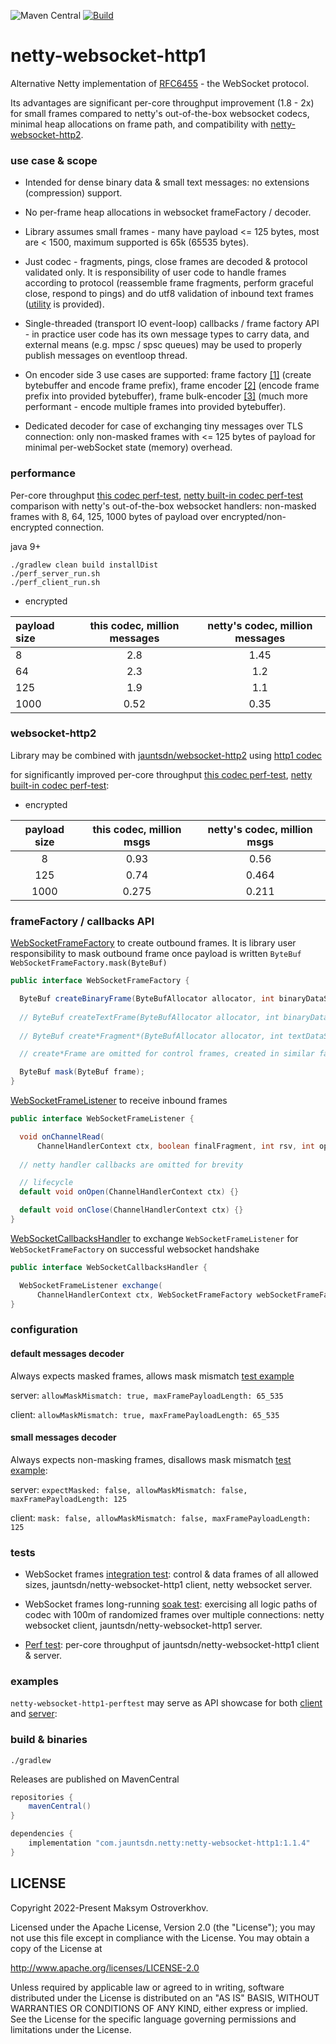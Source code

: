 ![Maven Central](https://img.shields.io/maven-central/v/com.jauntsdn.netty/netty-websocket-http1)
[![Build](https://github.com/jauntsdn/netty-websocket-http1/actions/workflows/ci-build.yml/badge.svg)](https://github.com/jauntsdn/netty-websocket-http1/actions/workflows/ci-build.yml)

# netty-websocket-http1

Alternative Netty implementation of [RFC6455](https://tools.ietf.org/html/rfc6455) - the WebSocket protocol. 

Its advantages are significant per-core throughput improvement (1.8 - 2x) for small frames compared to netty's out-of-the-box 
websocket codecs, minimal heap allocations on frame path, and compatibility with 
[netty-websocket-http2](https://github.com/jauntsdn/netty-websocket-http2).

### use case & scope

* Intended for dense binary data & small text messages: no extensions (compression) support.

* No per-frame heap allocations in websocket frameFactory / decoder.

* Library assumes small frames - many have payload <= 125 bytes, most are < 1500, maximum supported is 65k (65535 bytes).

* Just codec - fragments, pings, close frames are decoded & protocol validated only. It is responsibility of user code 
to handle frames according to protocol (reassemble frame fragments, perform graceful close, 
respond to pings) and do utf8 validation of inbound text frames ([utility](https://github.com/jauntsdn/netty-websocket-http1/blob/fb7bbb12d4fc0e62a72845dee89fe8f1d86f9a0a/netty-websocket-http1/src/main/java/com/jauntsdn/netty/handler/codec/http/websocketx/WebSocketFrameListener.java#L81) is provided).

* Single-threaded (transport IO event-loop) callbacks / frame factory API - 
in practice user code has its own message types to carry data, and external means (e.g. mpsc / spsc queues) may be used to 
properly publish messages on eventloop thread.

* On encoder side 3 use cases are supported: frame factory [[1]](https://github.com/jauntsdn/netty-websocket-http1/blob/fb7bbb12d4fc0e62a72845dee89fe8f1d86f9a0a/netty-websocket-http1-test/src/test/java/com/jauntsdn/netty/handler/codec/http/websocketx/WebSocketCodecTest.java#L1475) (create bytebuffer and encode frame prefix), 
frame encoder [[2]](https://github.com/jauntsdn/netty-websocket-http1/blob/fb7bbb12d4fc0e62a72845dee89fe8f1d86f9a0a/netty-websocket-http1-test/src/test/java/com/jauntsdn/netty/handler/codec/http/websocketx/WebSocketCodecTest.java#L1019) (encode frame prefix into provided bytebuffer), 
frame bulk-encoder [[3]](https://github.com/jauntsdn/netty-websocket-http1/blob/fb7bbb12d4fc0e62a72845dee89fe8f1d86f9a0a/netty-websocket-http1-test/src/test/java/com/jauntsdn/netty/handler/codec/http/websocketx/WebSocketCodecTest.java#L707) (much more performant - encode multiple frames into provided bytebuffer).

* Dedicated decoder for case of exchanging tiny messages over TLS connection: 
only non-masked frames with <= 125 bytes of payload for minimal per-webSocket state (memory) overhead.

### performance

Per-core throughput [this codec perf-test](https://github.com/jauntsdn/netty-websocket-http1/tree/develop/netty-websocket-http1-perftest/src/main/java/com/jauntsdn/netty/handler/codec/http/websocketx/perftest), 
[netty built-in codec perf-test](https://github.com/jauntsdn/netty-websocket-http1/tree/netty-codec/netty-builtin-websocket-perftest/src/main/java/io/netty/handler/codec/http/websocketx/perftest) 
comparison with netty's out-of-the-box websocket handlers: 
non-masked frames with 8, 64, 125, 1000 bytes of payload over encrypted/non-encrypted connection.

java 9+
```
./gradlew clean build installDist
./perf_server_run.sh
./perf_client_run.sh
```

* encrypted

| payload size | this codec, million messages | netty's codec, million messages |
| :---         |     :---:     |        :---: |
| 8            | 2.8 | 1.45 |
| 64           | 2.3 |  1.2 |
| 125          | 1.9 | 1.1  |
| 1000         | 0.52| 0.35 |

### websocket-http2

Library may be combined with [jauntsdn/websocket-http2](https://github.com/jauntsdn/netty-websocket-http2) using [http1 codec](https://github.com/jauntsdn/netty-websocket-http2/blob/develop/netty-websocket-http2-callbacks-codec/src/main/java/com/jauntsdn/netty/handler/codec/http2/websocketx/WebSocketCallbacksCodec.java) 

for significantly improved per-core throughput [this codec perf-test](https://github.com/jauntsdn/netty-websocket-http2/tree/develop/netty-websocket-http2-perftest/src/main/java/com/jauntsdn/netty/handler/codec/http2/websocketx/perftest/callbackscodec), 
[netty built-in codec perf-test](https://github.com/jauntsdn/netty-websocket-http2/tree/develop/netty-websocket-http2-perftest/src/main/java/com/jauntsdn/netty/handler/codec/http2/websocketx/perftest/messagecodec):  

* encrypted

| payload size | this codec, million msgs  | netty's codec, million msgs |
| :---:        |     :---:     |        :---: |
| 8      | 0.93 | 0.56   |
| 125    | 0.74 | 0.464  |
| 1000   | 0.275 | 0.211 |

### frameFactory / callbacks API

[WebSocketFrameFactory](https://github.com/jauntsdn/netty-websocket-http1/blob/develop/netty-websocket-http1/src/main/java/com/jauntsdn/netty/handler/codec/http/websocketx/WebSocketFrameFactory.java) 
to create outbound frames. It is library user responsibility to mask outbound frame once payload is written 
`ByteBuf WebSocketFrameFactory.mask(ByteBuf)`

```java
public interface WebSocketFrameFactory {

  ByteBuf createBinaryFrame(ByteBufAllocator allocator, int binaryDataSize);
  
  // ByteBuf createTextFrame(ByteBufAllocator allocator, int binaryDataSize);
  
  // ByteBuf create*Fragment*(ByteBufAllocator allocator, int textDataSize);

  // create*Frame are omitted for control frames, created in similar fashion

  ByteBuf mask(ByteBuf frame);
}
```

[WebSocketFrameListener](https://github.com/jauntsdn/netty-websocket-http1/blob/develop/netty-websocket-http1/src/main/java/com/jauntsdn/netty/handler/codec/http/websocketx/WebSocketFrameListener.java) 
to receive inbound frames

```java
public interface WebSocketFrameListener {

  void onChannelRead(
      ChannelHandlerContext ctx, boolean finalFragment, int rsv, int opcode, ByteBuf payload);
   
  // netty handler callbacks are omitted for brevity

  // lifecycle
  default void onOpen(ChannelHandlerContext ctx) {}

  default void onClose(ChannelHandlerContext ctx) {}
}
```

[WebSocketCallbacksHandler](https://github.com/jauntsdn/netty-websocket-http1/blob/develop/netty-websocket-http1/src/main/java/com/jauntsdn/netty/handler/codec/http/websocketx/WebSocketCallbacksHandler.java) 
to exchange `WebSocketFrameListener` for `WebSocketFrameFactory` on successful websocket handshake

```java
public interface WebSocketCallbacksHandler {

  WebSocketFrameListener exchange(
      ChannelHandlerContext ctx, WebSocketFrameFactory webSocketFrameFactory);
}
```

### configuration

#### default messages decoder 

Always expects masked frames, allows mask mismatch [test example](https://github.com/jauntsdn/netty-websocket-http1/blob/bc942b19958c1486ef7414bee9c69ef36a55bfa5/netty-websocket-http1-test/src/test/java/com/jauntsdn/netty/handler/codec/http/websocketx/WebSocketHandshakeTest.java#L121)

server: `allowMaskMismatch: true, maxFramePayloadLength: 65_535`
 
client: `allowMaskMismatch: true, maxFramePayloadLength: 65_535`

#### small messages decoder 

Always expects non-masking frames, disallows mask mismatch [test example](https://github.com/jauntsdn/netty-websocket-http1/blob/bc942b19958c1486ef7414bee9c69ef36a55bfa5/netty-websocket-http1-test/src/test/java/com/jauntsdn/netty/handler/codec/http/websocketx/WebSocketHandshakeTest.java#L140):

server: `expectMasked: false, allowMaskMismatch: false, maxFramePayloadLength: 125`
 
client: `mask: false, allowMaskMismatch: false, maxFramePayloadLength: 125` 

### tests

* WebSocket frames [integration test](https://github.com/jauntsdn/netty-websocket-http1/blob/develop/netty-websocket-http1-test/src/test/java/com/jauntsdn/netty/handler/codec/http/websocketx/WebSocketCodecTest.java): 
control & data frames of all allowed sizes, jauntsdn/netty-websocket-http1 client, netty websocket server. 

* WebSocket frames long-running [soak test](https://github.com/jauntsdn/netty-websocket-http1/tree/develop/netty-websocket-http1-soaktest/src/main/java/com/jauntsdn/netty/handler/codec/http/websocketx/soaktest): 
exercising all logic paths of codec with 100m of randomized frames over multiple connections: netty websocket client, jauntsdn/netty-websocket-http1 server.

* [Perf test](https://github.com/jauntsdn/netty-websocket-http1/tree/develop/netty-websocket-http1-perftest/src/main/java/com/jauntsdn/netty/handler/codec/http/websocketx/perftest): 
per-core throughput of jauntsdn/netty-websocket-http1 client & server.

### examples

`netty-websocket-http1-perftest` may serve as API showcase for both [client](https://github.com/jauntsdn/netty-websocket-http1/blob/develop/netty-websocket-http1-perftest/src/main/java/com/jauntsdn/netty/handler/codec/http/websocketx/perftest/client/Main.java) 
and [server](https://github.com/jauntsdn/netty-websocket-http1/blob/develop/netty-websocket-http1-perftest/src/main/java/com/jauntsdn/netty/handler/codec/http/websocketx/perftest/server/Main.java):

### build & binaries

```
./gradlew
```

Releases are published on MavenCentral
```groovy
repositories {
    mavenCentral()
}

dependencies {
    implementation "com.jauntsdn.netty:netty-websocket-http1:1.1.4"
}
```

## LICENSE

Copyright 2022-Present Maksym Ostroverkhov.

Licensed under the Apache License, Version 2.0 (the "License");
you may not use this file except in compliance with the License.
You may obtain a copy of the License at

http://www.apache.org/licenses/LICENSE-2.0

Unless required by applicable law or agreed to in writing, software
distributed under the License is distributed on an "AS IS" BASIS,
WITHOUT WARRANTIES OR CONDITIONS OF ANY KIND, either express or implied.
See the License for the specific language governing permissions and
limitations under the License.